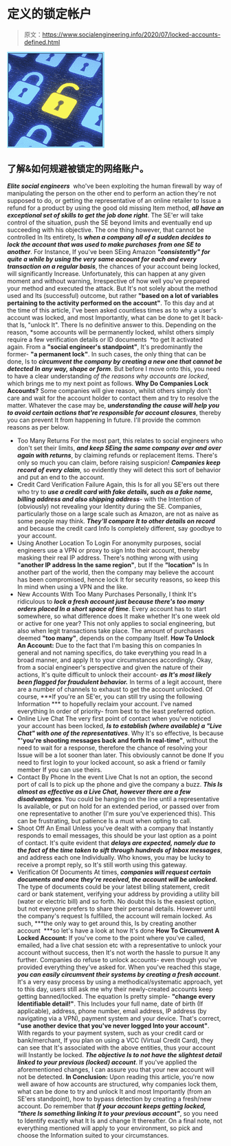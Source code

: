 # 定义的锁定帐户

> 原文：<https://www.socialengineering.info/2020/07/locked-accounts-defined.html>

[![](img/e0c085b54780678d43b82347fb046319.png)](https://1.bp.blogspot.com/-55HGYB-P3-4/XvdzGxIgmcI/AAAAAAAAkh4/tpQaiJNS3-o_zreooBh0Yy6NhiP9ELvtwCLcBGAsYHQ/s1600/Locked%2BAccount.%2Bwww.socialengineers.net.jpg)

## **了解&如何规避被锁定的网络账户。**

***Elite social engineers***  who've been exploiting the human firewall by way of manipulating the person on the other end to perform an action they're not supposed to do, or getting the representative of an online retailer to Issue a refund for a product by using the good old missing Item method, ***all have an exceptional set of skills to get the job done right***. The SE'er will take control of the situation, push the SE beyond limits and eventually end up succeeding with his objective. The one thing however, that cannot be controlled In Its entirety, Is ***when a company all of a sudden decides to lock the account that was used to make purchases*** ***from one SE to another***.
  For Instance, If you've been SEing Amazon ***"consistently" for quite a while by using the very same account for each and every transaction on a regular basis***, the chances of your account being locked, will significantly Increase. Unfortunately, this can happen at any given moment and without warning, Irrespective of how well you've prepared your method and executed the attack. But It's not solely about the method used and Its (successful) outcome, but rather **"based on a lot of variables pertaining to the activity performed on the account"**.
  To this day and at the time of this article, I've been asked countless times as to why a user's account was locked, and most Importantly, what can be done to get It back- that Is, "unlock It". There Is no definitive answer to this. Depending on the reason, *some accounts will be permanently locked, whilst others simply require a few verification details or ID documents  *to get It activated again. From a **"social engineer's standpoint"**, It's predominantly the former- **"a permanent lock"**.
  In such cases, the only thing that can be done, Is to ***circumvent the company by creating a new one that cannot be detected In any way, shape or form***. But before I move onto this, you need to have a clear understanding *of the reasons why accounts are locked*, which brings me to my next point as follows.
  **Why Do Companies Lock Accounts?**
  Some companies will give reason, whilst others simply don't care and wait for the account holder to contact them and try to resolve the matter. Whatever the case may be, ***understanding the cause will help you to avoid certain actions that're responsible for account closures***, thereby you can prevent It from happening In future. I'll provide the common reasons as per below.
  * Too Many Returns
  For the most part, this relates to social engineers who don't set their limits, ***and keep SEing the same company over and over again with returns***, by claiming refunds or replacement Items. There's only so much you can claim, before raising suspicion! ***Companies keep record of every claim***, so evidently they will detect this sort of behavior and put an end to the account.
  * Credit Card Verification Failure
  Again, this Is for all you SE'ers out there who try to ***use a credit card with fake details, such as a fake name, billing address and also shipping address***- with the Intention of (obviously) not revealing your Identity during the SE. Companies, particularly those on a large scale such as Amazon, are not as naive as some people may think. ***They'll compare It to other details on record*** and because the credit card Info Is completely different, say goodbye to your account.
  * Using Another Location To Login
  For anonymity purposes, social engineers use a VPN or proxy to sign Into their account, thereby masking their real IP address. There's nothing wrong with using **"another IP address In the same region"**, but If the **"location"** Is In another part of the world, then the company may believe the account has been compromised, hence lock It for security reasons, so keep this In mind when using a VPN and the like.
  * New Accounts With Too Many Purchases
  Personally, I think It's ridiculous to ***lock a fresh account just because there's too many orders placed In a short space of time***. Every account has to start somewhere, so what difference does It make whether It's one week old or active for one year? This not only applies to social engineering, but also when legit transactions take place. The amount of purchases deemed **"too many"**, depends on the company Itself.
  **How To Unlock An Account:**
  Due to the fact that I'm basing this on companies In general and not naming specifics, do take everything you read In a broad manner, and apply It to your circumstances accordingly. Okay, from a social engineer's perspective and given the nature of their actions, It's quite difficult to unlock their account- ***as It's most likely been flagged for fraudulent behavior.*** In terms of a legit account, there are a number of channels to exhaust to get the account unlocked. Of course, ***If you're an SE'er, you can still try using the following Information *** to hopefully reclaim your account. I've named everything In order of priority- from best to the least preferred option.
  * Online Live Chat
  The very first point of contact when you've noticed your account has been locked, ***Is to establish (where available) a "Live Chat" with one of the representatives***. Why It's so effective, Is because **"'you're shooting messages back and forth In real-time"**, without the need to wait for a response, therefore the chance of resolving your Issue will be a lot sooner than later. This obviously cannot be done If you need to first login to your locked account, so ask a friend or family member If you can use theirs.
  * Contact By Phone
  In the event Live Chat Is not an option, the second port of call Is to pick up the phone and give the company a buzz. ***This Is almost as effective as a Live Chat, however there are a few disadvantages***. You could be hanging on the line until a representative Is available, or put on hold for an extended period, or passed over from one representative to another (I'm sure you've experienced this). This can be frustrating, but patience Is a must when opting to call.
  * Shoot Off An Email
  Unless you've dealt with a company that Instantly responds to email messages, this should be your last option as a point of contact. It's quite evident that ***delays are expected, namely due to the fact of the time taken to sift through hundreds of Inbox messages***, and address each one Individually. Who knows, you may be lucky to receive a prompt reply, so It's still worth using this gateway.
  * Verification Of Documents
  At times, ***companies will request certain documents and once they're received, the account will be unlocked.*** The type of documents could be your latest billing statement, credit card or bank statement, verifying your address by providing a utility bill (water or electric bill) and so forth. No doubt this Is the easiest option, but not everyone prefers to share their personal details. However until the company's request Is fulfilled, the account will remain locked. As such, ***the only way to get around this, Is by creating another account  ***so let's have a look at how It's done
  **How To Circumvent A Locked Account:**
  If you've come to the point where you've called, emailed, had a live chat session etc with a representative to unlock your account without success, then It's not worth the hassle to pursue It any further. Companies do refuse to unlock accounts- even though you've provided everything they've asked for. When you've reached this stage, ***you can easily circumvent their systems by creating a fresh account***.
  It's a very easy process by using a methodical/systematic approach, yet to this day, users still ask me why their newly-created accounts keep getting banned/locked. The equation Is pretty simple- **"change every Identifiable detail!"**. This Includes your full name, date of birth (If applicable), address, phone number, email address, IP address (by navigating via a VPN), payment system and your device. That's correct, **"use another device that you've never logged Into your account"**.
  With regards to your payment system, such as your credit card or bank/merchant, If you plan on using a VCC (Virtual Credit Card), they can see that It's associated with the above entities, thus your account will Instantly be locked. ***The objective Is to not have the slightest detail linked to your previous (locked) account***. If you've applied the aforementioned changes, I can assure you that your new account will not be detected.
  **In Conclusion:**
  Upon reading this article, you're now well aware of how accounts are structured, why companies lock them, what can be done to try and unlock It and most Importantly (from an SE'ers standpoint), how to bypass detection by creating a fresh/new account. Do remember that ***If your account keeps getting locked, "there Is something linking It to your previous account"***, so you need to Identify exactly what It Is and change It thereafter. On a final note, not everything mentioned will apply to your environment, so pick and choose the Information suited to your circumstances.